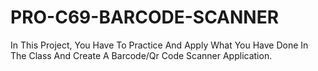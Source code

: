 # PRO-C69-BARCODE-SCANNER
In This Project, You Have To Practice And Apply What You Have Done In The Class And Create A Barcode/Qr Code Scanner Application.
